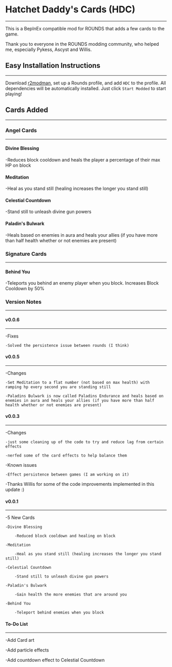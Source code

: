 # Hatchet Daddy's Cards (HDC)
-------------------------------
This is a BepInEx compatible mod for ROUNDS that adds a few cards to the game.

Thank you to everyone in the ROUNDS modding community, who helped me, especially Pykess, Ascyst and Willis.

## Easy Installation Instructions
---------------------------------

Download [r2modman](https://rounds.thunderstore.io/package/ebkr/r2modman/), set up a Rounds profile, and add `HDC` to the profile. All dependencies will be automatically installed. Just click `Start Modded` to start playing!

## Cards Added
-------------

### Angel Cards
---------------

#### Divine Blessing

-Reduces block cooldown and heals the player a percentage of their max HP on block

#### Meditation

-Heal as you stand still (healing increases the longer you stand still)

#### Celestial Countdown

-Stand still to unleash divine gun powers

#### Paladin's Bulwark

-Heals based on enemies in aura and heals your allies (if you have more than half health whether or not enemies are present)

### Signature Cards

------------------

#### Behind You

-Teleports you behind an enemy player when you block. Increases Block Cooldown by 50%


### Version Notes

-----------------

#### v0.0.6

-------------

-Fixes
	
	-Solved the persistence issue between rounds (I think)

#### v0.0.5

-------------

-Changes

	-Set Meditation to a flat number (not based on max health) with ramping hp every second you are standing still

	-Paladins Bulwark is now called Paladins Endurance and heals based on enemies in aura and heals your allies (if you have more than half health whether or not enemies are present)


#### v0.0.3

-------------

-Changes

	-just some cleaning up of the code to try and reduce lag from certain effects

	-nerfed some of the card effects to help balance them

-Known issues

	-Effect persistence between games (I am working on it)

-Thanks Willis for some of the code improvements implemented in this update :)

#### v0.0.1

-------------

-5 New Cards

	-Divine Blessing

		-Reduced block cooldown and healing on block

	-Meditation

		-Heal as you stand still (healing increases the longer you stand still)

	-Celestial Countdown

		-Stand still to unleash divine gun powers

	-Paladin's Bulwark

		-Gain health the more enemies that are around you

	-Behind You

		-Teleport behind enemies when you block

#### To-Do List

---------------

-Add Card art

-Add particle effects 

-Add countdown effect to Celestial Countdown